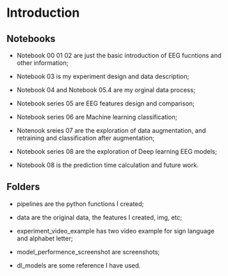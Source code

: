 # Introduction 

## Notebooks

- Notebook 00 01 02 are just the basic introduction of EEG fucntions and other information;

- Notebook 03 is my experiment design and data description;

- Notebook 04 and Notebook 05.4 are my orginal data process;

- Notebook series 05 are EEG features design and comparison;

- Notebook series 06 are Machine learning classification;

- Notenook sreies 07 are the exploration of data augmentation, and retraining and classification after augmentation;

- Notebook series 08 are the exploration of Deep learning EEG models;

- Notebook 08 is the prediction time calculation and future work.


## Folders

- pipelines are the python functions I created;

- data are the original data, the features I created, img, etc;

- experiment_video_example has two video example for sign language and alphabet letter;

- model_performence_screenshot are screenshots;

- dl_models are some reference I have used.


